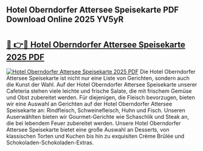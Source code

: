 ## Hotel Oberndorfer Attersee Speisekarte PDF Download Online 2025 YV5yR

# <h2><a href="http://gc9m6n9.nevu.top/?p=Hotel+Oberndorfer+Attersee+Speisekarte">🔗 👉🔴 Hotel Oberndorfer Attersee Speisekarte 2025 PDF</a></h2>

[![Hotel Oberndorfer Attersee Speisekarte 2025 PDF](https://i.imgur.com/dBaPXMq.png)](http://gc9m6n9.nevu.top/?p=Hotel+Oberndorfer+Attersee+Speisekarte)
Die Hotel Oberndorfer Attersee Speisekarte ist nicht nur eine Liste von Gerichten, sondern auch die Kunst der Wahl. Auf der Hotel Oberndorfer Attersee Speisekarte unserer Cafeteria stehen viele leichte und frische Salate, die mit frischem Gemüse und Obst zubereitet werden. Für diejenigen, die Fleisch bevorzugen, bieten wir eine Auswahl an Gerichten auf der Hotel Oberndorfer Attersee Speisekarte an: Rindfleisch, Schweinefleisch, Huhn und Fisch. Unseren Auserwählten bieten wir Gourmet-Gerichte wie Schaschlik und Steak an, die bei lebendem Feuer zubereitet werden. Unsere Hotel Oberndorfer Attersee Speisekarte bietet eine große Auswahl an Desserts, von klassischen Torten und Kuchen bis hin zu exquisiten Crème Brûlée und Schokoladen-Schokoladen-Extras.
